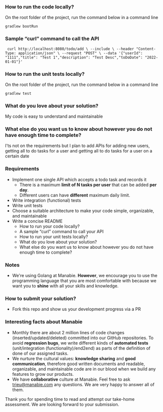 ### How to run the code locally?
On the root folder of the project, run the command below in a command line

`
gradlew bootRun
`

### Sample “curl” command to call the API

`
curl http://localhost:8080/todo/add \
--include \
--header "Content-Type: application/json" \
--request "POST" \
--data '{"userId": "1111","title": "Test 1","description": "Test Desc","toDoDate": "2022-01-01"}'`

### How to run the unit tests locally?
On the root folder of the project, run the command below in a command line

`
gradlew test
`

### What do you love about your solution?
My code is easy to understand and maintainable

### What else do you want us to know about however you do not have enough time to complete?
I'ts not on the requirements but I plan to add APIs for adding new 
users, getting all to do tasks for a user and getting all to do tasks 
for a user on a certain date

### Requirements

- Implement one single API which accepts a todo task and records it
  - There is a maximum **limit of N tasks per user** that can be added **per day**.
  - Different users can have **different** maximum daily limit.
- Write integration (functional) tests
- Write unit tests
- Choose a suitable architecture to make your code simple, organizable, and maintainable
- Write a concise README
  - How to run your code locally?
  - A sample “curl” command to call your API
  - How to run your unit tests locally?
  - What do you love about your solution?
  - What else do you want us to know about however you do not have enough time to complete?

### Notes

- We're using Golang at Manabie. **However**, we encourage you to use the programming language that you are most comfortable with because we want you to **shine** with all your skills and knowledge.

### How to submit your solution?

- Fork this repo and show us your development progress via a PR

### Interesting facts about Manabie

- Monthly there are about 2 million lines of code changes (inserted/updated/deleted) committed into our GitHub repositories. To avoid **regression bugs**, we write different kinds of **automated tests** (unit/integration (functionality)/end2end) as parts of the definition of done of our assigned tasks.
- We nurture the cultural values: **knowledge sharing** and **good communication**, therefore good written documents and readable, organizable, and maintainable code are in our blood when we build any features to grow our products.
- We have **collaborative** culture at Manabie. Feel free to ask trieu@manabie.com any questions. We are very happy to answer all of them.

Thank you for spending time to read and attempt our take-home assessment. We are looking forward to your submission.
